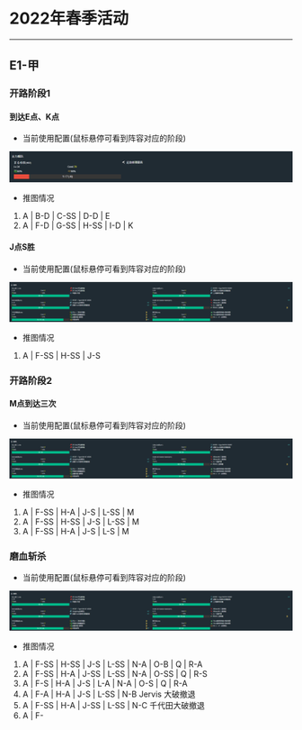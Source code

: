 # 2022年春季活动

---

## E1-甲

### 开路阶段1

#### 到达E点、K点

- 当前使用配置(鼠标悬停可看到阵容对应的阶段)

![节点](./记录相关图片/E1-开路阶段1-到达E点K点.png "E1-开路阶段1-到达E点K点")

- 推图情况

1. A | B-D | C-SS | D-D | E
2. A | F-D | G-SS | H-SS | I-D | K

#### J点S胜

- 当前使用配置(鼠标悬停可看到阵容对应的阶段)

![节点](./记录相关图片/E1-开路阶段1-J点S胜.png "E1-开路阶段1-J点S胜")

- 推图情况

1. A | F-SS | H-SS | J-S

### 开路阶段2

#### M点到达三次

- 当前使用配置(鼠标悬停可看到阵容对应的阶段)

![节点](./记录相关图片/E1-开路阶段1-J点S胜.png "E1-开路阶段1-J点S胜")

- 推图情况

1. A | F-SS | H-A  | J-S | L-SS | M
2. A | F-SS | H-SS | J-S | L-SS | M
3. A | F-SS | H-A  | J-S | L-S  | M

### 磨血斩杀


- 当前使用配置(鼠标悬停可看到阵容对应的阶段)

![节点](./记录相关图片/E1-开路阶段1-J点S胜.png "E1-开路阶段1-J点S胜")

- 推图情况

1. A | F-SS | H-SS | J-S  | L-SS | N-A | O-B  | Q | R-A
2. A | F-SS | H-A  | J-SS | L-SS | N-A | O-SS | Q | R-S
3. A | F-S  | H-A  | J-S  | L-A  | N-A | O-S  | Q | R-A
4. A | F-A  | H-A  | J-S  | L-SS | N-B Jervis 大破撤退
5. A | F-SS | H-A  | J-SS | L-SS | N-C 千代田大破撤退
6. A | F-
